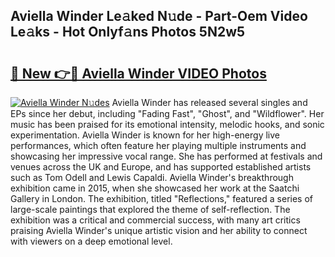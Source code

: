 ## Aviella Winder Le𝚊ked N𝚞de - Part-Oem Video Le𝚊ks - Hot Onlyf𝚊ns Photos 5N2w5

# <h2><a href="http://ab2982.deff.icu/?id=Aviella+Winder">🔗 New 👉🔴 Aviella Winder VIDEO Photos</a></h2>

[![Aviella Winder N𝚞des](https://i.imgur.com/rIISA9y.gif)](http://ab2982.deff.icu/?id=Aviella+Winder)
Aviella Winder has released several singles and EPs since her debut, including "Fading Fast", "Ghost", and "Wildflower". Her music has been praised for its emotional intensity, melodic hooks, and sonic experimentation. Aviella Winder is known for her high-energy live performances, which often feature her playing multiple instruments and showcasing her impressive vocal range. She has performed at festivals and venues across the UK and Europe, and has supported established artists such as Tom Odell and Lewis Capaldi. Aviella Winder's breakthrough exhibition came in 2015, when she showcased her work at the Saatchi Gallery in London. The exhibition, titled "Reflections," featured a series of large-scale paintings that explored the theme of self-reflection. The exhibition was a critical and commercial success, with many art critics praising Aviella Winder's unique artistic vision and her ability to connect with viewers on a deep emotional level.

